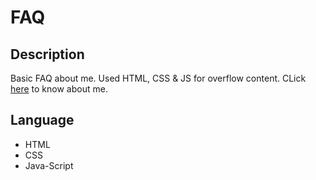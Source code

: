 # FAQ

## Description 
Basic FAQ about me. Used HTML, CSS & JS for overflow content. CLick [here]() to know about me.

## Language 
- HTML
- CSS
- Java-Script
